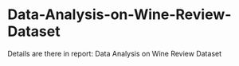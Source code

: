 # Data-Analysis-on-Wine-Review-Dataset

Details are there in report: Data Analysis on Wine Review Dataset
